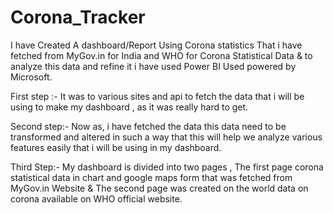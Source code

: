 # Corona_Tracker
I have Created A dashboard/Report Using Corona statistics That i have fetched from MyGov.in for India and WHO for Corona Statistical Data &amp; to analyze this data and refine it i have used Power BI Used powered by Microsoft.

First step :- It was to various sites and api to  fetch the data that i will be using to make my dashboard , as it was really hard to get.

Second step:- Now as, i have fetched the data this data need to be transformed and altered in such a way that this will help we analyze various features easily that i will be using in my dashboard.

Third Step:- My dashboard is divided into two pages , The first page corona statistical data in chart and google maps form that was fetched from MyGov.in Website & The second page was created on the world data on corona available on WHO official website.
